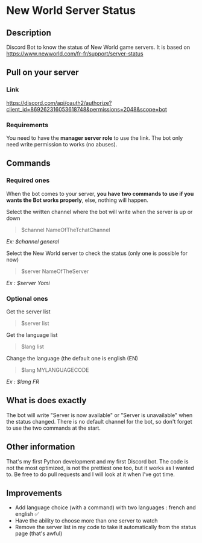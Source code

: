 # New World Server Status

## Description

Discord Bot to know the status of New World game servers.
It is based on https://www.newworld.com/fr-fr/support/server-status

## Pull on your server

### Link

https://discord.com/api/oauth2/authorize?client_id=869262316053618748&permissions=2048&scope=bot

### Requirements

You need to have the **manager server role** to use the link.
The bot only need write permission to works (no abuses).

## Commands

### Required ones

When the bot comes to your server, **you have two commands to use if you wants the Bot works properly**, else, nothing will happen.

Select the written channel where the bot will write when the server is up or down
> $channel NameOfTheTchatChannel

*Ex: $channel general*

Select the New World server to check the status (only one is possible for now)
> $server NameOfTheServer

*Ex : $server Yomi*

### Optional ones

Get the server list
> $server list

Get the language list
> $lang list

Change the language (the default one is english (EN)
> $lang MYLANGUAGECODE

*Ex : $lang FR*

## What is does exactly

The bot will write "Server is now available" or "Server is unavailable" when the status changed.
There is no default channel for the bot, so don't forget to use the two commands at the start.

## Other information

That's my first Python development and my first Discord bot. The code is not the most optimized, is not the prettiest one too, but it works as I wanted to.
Be free to do pull requests and I will look at it when I've got time.

## Improvements

- Add language choice (with a command) with two languages : french and english ✅
- Have the ability to choose more than one server to watch
- Remove the server list in my code to take it automatically from the status page (that's awful)
